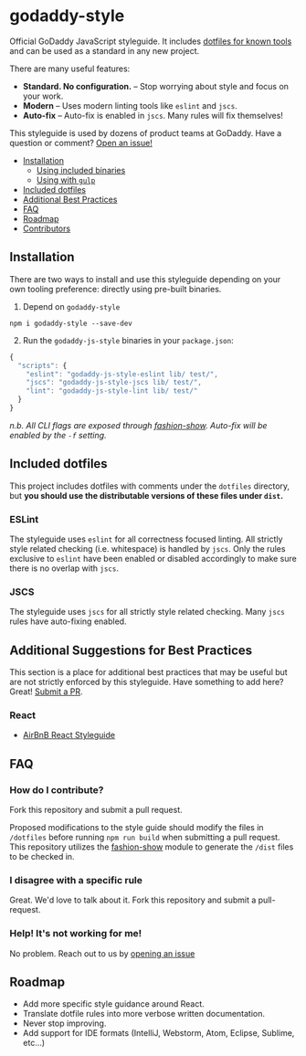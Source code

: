 # godaddy-style

Official GoDaddy JavaScript styleguide. It includes [dotfiles for known tools](#included-dotfiles) and can be used as a standard in any new project.

There are many useful features:

- **Standard. No configuration.** – Stop worrying about style and focus on your work.
- **Modern** – Uses modern linting tools like `eslint` and `jscs`.
- **Auto-fix** – Auto-fix is enabled in `jscs`. Many rules will fix themselves!

This styleguide is used by dozens of product teams at GoDaddy. Have a question or comment? [Open an issue!](https://github.com/godaddy/javascript/issues/new)

- [Installation](#installation)
  - [Using included binaries](#using-included-binaries)
  - [Using with `gulp`](#using-with-gulp)
- [Included dotfiles](#included-dotfiles)
- [Additional Best Practices](#additional-best-practices)
- [FAQ](#faq)
- [Roadmap](#roadmap)
- [Contributors](#contributors)

## Installation

There are two ways to install and use this styleguide depending on your own tooling preference: directly using pre-built binaries.

1. Depend on `godaddy-style`
```
npm i godaddy-style --save-dev
```

2. Run the `godaddy-js-style` binaries in your `package.json`:
``` js
{
  "scripts": {
    "eslint": "godaddy-js-style-eslint lib/ test/",
    "jscs": "godaddy-js-style-jscs lib/ test/",
    "lint": "godaddy-js-style-lint lib/ test/"
  }
}
```
_n.b. All CLI flags are exposed through [fashion-show]. Auto-fix will be enabled by the `-f` setting._

## Included dotfiles

This project includes dotfiles with comments under the `dotfiles` directory, but **you should use the distributable versions of these files under `dist`.**

### ESLint

The styleguide uses `eslint` for all correctness focused linting. All strictly style related checking (i.e. whitespace) is handled by `jscs`. Only the rules exclusive to `eslint` have been enabled or disabled accordingly to make sure there is no overlap with `jscs`.

### JSCS

The styleguide uses `jscs` for all strictly style related checking. Many `jscs` rules have auto-fixing enabled.

## Additional Suggestions for Best Practices

This section is a place for additional best practices that may be useful but are not strictly enforced by this styleguide. Have something to add here? Great! [Submit a PR](#how-do-i-contribute).

### React

- [AirBnB React Styleguide](https://github.com/airbnb/javascript/tree/master/react)

## FAQ

### How do I contribute?

Fork this repository and submit a pull request.

Proposed modifications to the style guide should modify the files in `/dotfiles` before running `npm run build` when submitting a pull request. This repository utilizes the [fashion-show](https://github.com/indexzero/fashion-show) module to generate the `/dist` files to be checked in.

### I disagree with a specific rule

Great. We'd love to talk about it. Fork this repository and submit a pull-request.

### Help! It's not working for me!

No problem. Reach out to us by [opening an issue]

## Roadmap

- Add more specific style guidance around React.
- Translate dotfile rules into more verbose written documentation.
- Never stop improving.
- Add support for IDE formats (IntelliJ, Webstorm, Atom, Eclipse, Sublime, etc...)

[opening an issue]: https://github.com/godaddy/javascript/issues
[fashion-show]: https://github.com/indexzero/fashion-show#api-documentation
